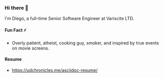 ### Hi there 👋

I'm Diego, a full-time Senior Software Engineer at Variscite LTD.

#### Fun Fact ⚡

- Overly patient, atheist, cooking guy, smoker, and inspired by true events on movie screens.

#### Resume

- https://udchronicles.me/asciidoc-resume/
